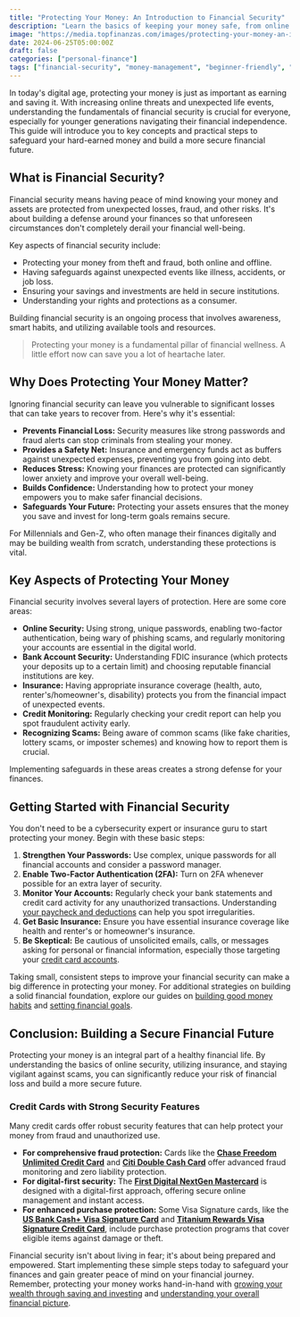 ```yaml
---
title: "Protecting Your Money: An Introduction to Financial Security"
description: "Learn the basics of keeping your money safe, from online security tips to understanding insurance, to build a secure financial future."
image: "https://media.topfinanzas.com/images/protecting-your-money-an-introduction-to-financial-security.webp"
date: 2024-06-25T05:00:00Z
draft: false
categories: ["personal-finance"]
tags: ["financial-security", "money-management", "beginner-friendly", "online-security", "insurance"]
---
```


In today's digital age, protecting your money is just as important as earning and saving it. With increasing online threats and unexpected life events, understanding the fundamentals of financial security is crucial for everyone, especially for younger generations navigating their financial independence. This guide will introduce you to key concepts and practical steps to safeguard your hard-earned money and build a more secure financial future.

## What is Financial Security?

Financial security means having peace of mind knowing your money and assets are protected from unexpected losses, fraud, and other risks. It's about building a defense around your finances so that unforeseen circumstances don't completely derail your financial well-being.

Key aspects of financial security include:

* Protecting your money from theft and fraud, both online and offline.
* Having safeguards against unexpected events like illness, accidents, or job loss.
* Ensuring your savings and investments are held in secure institutions.
* Understanding your rights and protections as a consumer.

Building financial security is an ongoing process that involves awareness, smart habits, and utilizing available tools and resources.

> Protecting your money is a fundamental pillar of financial wellness. A little effort now can save you a lot of heartache later.

## Why Does Protecting Your Money Matter?

Ignoring financial security can leave you vulnerable to significant losses that can take years to recover from. Here's why it's essential:

* **Prevents Financial Loss:** Security measures like strong passwords and fraud alerts can stop criminals from stealing your money.
* **Provides a Safety Net:** Insurance and emergency funds act as buffers against unexpected expenses, preventing you from going into debt.
* **Reduces Stress:** Knowing your finances are protected can significantly lower anxiety and improve your overall well-being.
* **Builds Confidence:** Understanding how to protect your money empowers you to make safer financial decisions.
* **Safeguards Your Future:** Protecting your assets ensures that the money you save and invest for long-term goals remains secure.

For Millennials and Gen-Z, who often manage their finances digitally and may be building wealth from scratch, understanding these protections is vital.

## Key Aspects of Protecting Your Money

Financial security involves several layers of protection. Here are some core areas:

* **Online Security:** Using strong, unique passwords, enabling two-factor authentication, being wary of phishing scams, and regularly monitoring your accounts are essential in the digital world.
* **Bank Account Security:** Understanding FDIC insurance (which protects your deposits up to a certain limit) and choosing reputable financial institutions are key.
* **Insurance:** Having appropriate insurance coverage (health, auto, renter's/homeowner's, disability) protects you from the financial impact of unexpected events.
* **Credit Monitoring:** Regularly checking your credit report can help you spot fraudulent activity early.
* **Recognizing Scams:** Being aware of common scams (like fake charities, lottery scams, or imposter schemes) and knowing how to report them is crucial.

Implementing safeguards in these areas creates a strong defense for your finances.

## Getting Started with Financial Security

You don't need to be a cybersecurity expert or insurance guru to start protecting your money. Begin with these basic steps:

1. **Strengthen Your Passwords:** Use complex, unique passwords for all financial accounts and consider a password manager.
2. **Enable Two-Factor Authentication (2FA):** Turn on 2FA whenever possible for an extra layer of security.
3. **Monitor Your Accounts:** Regularly check your bank statements and credit card activity for any unauthorized transactions. Understanding [your paycheck and deductions](/personal-finance/understanding-your-paycheck-taxes-deductions-and-net-pay-explained) can help you spot irregularities.
4. **Get Basic Insurance:** Ensure you have essential insurance coverage like health and renter's or homeowner's insurance.
5. **Be Skeptical:** Be cautious of unsolicited emails, calls, or messages asking for personal or financial information, especially those targeting your [credit card accounts](/personal-finance/understanding-different-types-of-credit-cards-rewards-low-apr-secured-and-more).

Taking small, consistent steps to improve your financial security can make a big difference in protecting your money. For additional strategies on building a solid financial foundation, explore our guides on [building good money habits](/personal-finance/building-good-money-habits-consistency-is-key) and [setting financial goals](/personal-finance/setting-financial-goals-a-beginners-guide-to-planning-your-future).

## Conclusion: Building a Secure Financial Future

Protecting your money is an integral part of a healthy financial life. By understanding the basics of online security, utilizing insurance, and staying vigilant against scams, you can significantly reduce your risk of financial loss and build a more secure future.

### Credit Cards with Strong Security Features

Many credit cards offer robust security features that can help protect your money from fraud and unauthorized use.

* **For comprehensive fraud protection:** Cards like the [**Chase Freedom Unlimited Credit Card**](/financial-solutions/chase-freedom-unlimited-credit-card-benefits) and [**Citi Double Cash Card**](/financial-solutions/citi-double-cash-credit-card-benefits) offer advanced fraud monitoring and zero liability protection.
* **For digital-first security:** The [**First Digital NextGen Mastercard**](/financial-solutions/first-digital-nextgen-mastercard-benefits) is designed with a digital-first approach, offering secure online management and instant access.
* **For enhanced purchase protection:** Some Visa Signature cards, like the [**US Bank Cash+ Visa Signature Card**](/financial-solutions/us-bank-cash-plus-visa-signature-card-benefits) and [**Titanium Rewards Visa Signature Credit Card**](/financial-solutions/titanium-rewards-visa-signature-credit-card-benefits), include purchase protection programs that cover eligible items against damage or theft.

Financial security isn't about living in fear; it's about being prepared and empowered. Start implementing these simple steps today to safeguard your finances and gain greater peace of mind on your financial journey. Remember, protecting your money works hand-in-hand with [growing your wealth through saving and investing](/personal-finance/the-difference-between-saving-and-investing-which-should-you-do-first) and [understanding your overall financial picture](/personal-finance/your-net-worth-explained-what-it-is-and-how-to-calculate-it).
